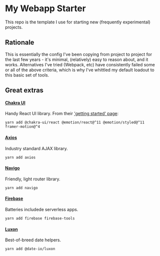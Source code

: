 # My Webapp Starter

This repo is the template I use for starting new (frequently experimental) projects.

## Rationale

This is essentially the config I've been copying from project to project for the last few years - it's minimal, (relatively) easy to reason about, and it works. Alternatives I've tried (Webpack, etc) have consistently failed some or all of the above criteria, which is why I've whittled my default loadout to this basic set of tools.

## Great extras

#### [Chakra UI](https://chakra-ui.com)
Handy React UI library. From their ['getting started' page](https://chakra-ui.com/docs/getting-started):

```yarn add @chakra-ui/react @emotion/react@^11 @emotion/styled@^11 framer-motion@^4```

#### [Axios](https://axios-http.com/docs/intro)
Industry standard AJAX library.

```yarn add axios```

#### [Navigo](https://github.com/krasimir/navigo)
Friendly, light router library.

```yarn add navigo```

#### [Firebase](https://firebase.google.com/docs/reference)
Batteries includede serverless apps.

```yarn add firebase firebase-tools```

#### [Luxon](https://moment.github.io/luxon/#/?id=luxon)
Best-of-breed date helpers.

```yarn add @date-io/luxon```
